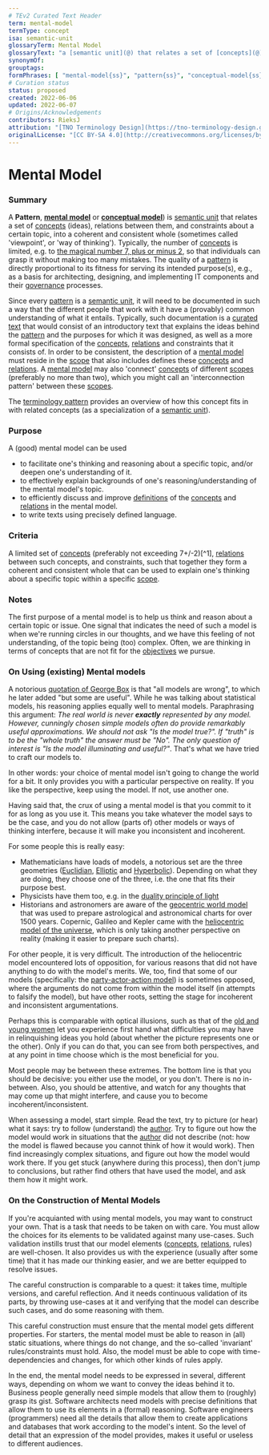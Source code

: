 ```yaml
---
# TEv2 Curated Text Header
term: mental-model
termType: concept
isa: semantic-unit
glossaryTerm: Mental Model
glossaryText: "a [semantic unit](@) that relates a set of [concepts](@) (ideas), [relations](@) between them, and constraints about a certain topic, into a coherent and consistent whole (sometimes called 'viewpoint', or 'way of thinking')."
synonymOf:
grouptags:
formPhrases: [ "mental-model{ss}", "pattern{ss}", "conceptual-model{ss}" ]
# Curation status
status: proposed
created: 2022-06-06
updated: 2022-06-07
# Origins/Acknowledgements
contributors: RieksJ
attribution: "[TNO Terminology Design](https://tno-terminology-design.github.io/tev2-specifications/docs)"
originalLicense: "[CC BY-SA 4.0](http://creativecommons.org/licenses/by-sa/4.0/?ref=chooser-v1)"
---
```


# Mental Model

### Summary

A **Pattern**, **[mental model](https://en.wikipedia.org/wiki/Mental_model)** or **[conceptual model](https://en.wikipedia.org/wiki/Conceptual_model)**) is [semantic unit](@) that relates a set of [concepts](@) (ideas), relations between them, and constraints about a certain topic, into a coherent and consistent whole (sometimes called 'viewpoint', or 'way of thinking'). Typically, the number of [concepts](@) is limited, e.g. to [the magical number 7, plus or minus 2](http://psychclassics.yorku.ca/Miller/), so that individuals can grasp it without making too many mistakes. The quality of a [pattern](@) is directly proportional to its fitness for serving its intended purpose(s), e.g., as a basis for architecting, designing, and implementing IT components and their [governance](@) processes.

Since every [pattern](@) is a [semantic unit](@), it will need to be documented in such a way that the different people that work with it have a (provably) common understanding of what it entails. Typically, such documentation is a [curated text](@) that would consist of an introductory text that explains the ideas behind the [pattern](@) and the purposes for which it was designed, as well as a more formal specification of the [concepts](@), [relations](@) and constraints that it consists of. In order to be consistent, the description of a [mental model](@) must reside in the [scope](@) that also includes defines these [concepts](@) and [relations](@). A [mental model](@) may also 'connect' [concepts](@) of different [scopes](@) (preferably no more than two), which you might call an 'interconnection pattern' between these [scopes](@).

The [terminology pattern](pattern-terminology@) provides an overview of how this concept fits in with related concepts (as a specialization of a [semantic unit](@)).

### Purpose

A (good) mental model can be used

- to facilitate one's thinking and reasoning about a specific topic, and/or deepen one's understanding of it.
- to effectively explain backgrounds of one's reasoning/understanding of the mental model's topic.
- to efficiently discuss and improve [definitions](@) of the [concepts](@) and [relations](@) in the mental model.
- to write texts using precisely defined language.

### Criteria

A limited set of [concepts](@) (preferably not exceeding 7+/-2)[^1], [relations](@) between such concepts, and constraints, such that together they form a coherent and consistent whole that can be used to explain one's thinking about a specific topic within a specific [scope](@).

### Notes

The first purpose of a mental model is to help us think and reason about a certain topic or issue.
One signal that indicates the need of such a model is when we're running circles in our thoughts, and we have this feeling of not understanding, of the topic being (too) complex. Often, we are thinking in terms of concepts that are not fit for the [objectives](@) we pursue.

### On Using (existing) Mental models

A notorious [quotation of George Box](https://en.wikipedia.org/wiki/All_models_are_wrong#Quotations_of_George_Box) is that "all models are wrong", to which he later added "but some are useful". While he was talking about statistical models, his reasoning applies equally well to mental models. Paraphrasing this argument: *The real world is never ***exactly*** represented by any model. However, cunningly chosen simple models often do provide remarkably useful approximations. We should not ask "Is the model true?". If "truth" is to be the "whole truth" the answer must be "No". The only question of interest is "Is the model illuminating and useful?"*. That's what we have tried to craft our models to.

In other words: your choice of mental model isn't going to change the world for a bit. It only provides you with a particular perspective on reality. If you like the perspective, keep using the model. If not, use another one.

Having said that, the crux of using a mental model is that you commit to it for as long as you use it. This means you take whatever the model says to be the case, and you do not allow (parts of) other models or ways of thinking interfere, because it will make you inconsistent and incoherent.

For some people this is really easy:

- Mathematicians have loads of models, a notorious set are the three geometries ([Euclidian](https://en.wikipedia.org/wiki/Euclidean_geometry), [Elliptic](https://en.wikipedia.org/wiki/Non-Euclidean_geometry#Elliptic_geometry) and [Hyperbolic](https://en.wikipedia.org/wiki/Non-Euclidean_geometry#Hyperbolic_geometry)). Depending on what they are doing, they choose one of the three, i.e. the one that fits their purpose best.
- Physicists have them too, e.g. in the [duality principle of light](https://en.wikipedia.org/wiki/Wave%E2%80%93particle_duality)
- Historians and astronomers are aware of the [geocentric world model](https://en.wikipedia.org/wiki/Geocentric_model) that was used to prepare astrological and astronomical charts for over 1500 years. Copernic, Galileo and Kepler came with the [heliocentric model of the universe](https://en.wikipedia.org/wiki/Heliocentrism), which is only taking another perspective on reality (making it easier to prepare such charts).

For other people, it is very difficult. The introduction of the heliocentric model encountered lots of opposition, for various reasons that did not have anything to do with the model's merits. We, too, find that some of our models (specifically: the [party-actor-action model](@)) is sometimes opposed, where the arguments do not come from within the model itself (in attempts to falsify the model), but have other roots, setting the stage for incoherent and inconsistent argumentations.

Perhaps this is comparable with optical illusions, such as that of the [old and young women](https://www.google.com/search?source=univ&tbm=isch&q=optical+illusions+old+young+woman&fir=YIllsD9jihWxTM%252C1sZUL2jWNPvfxM%252C_%253BhsIzlU__RDe_nM%252Cyfw5Hii3UEmJHM%252C_%253Bk64g32oWxpYe8M%252CkqkPUja_z9NllM%252C_%253BFKMuqWLTX2wGtM%252CnTNCHp33apIpSM%252C_%253BEFfy6TSa8qgljM%252CPC_q2aBWJ95QfM%252C_%253BkFbAhDyYIR5MVM%252CWj0wk8hGQLHjWM%252C_%253BAX8XJjwDWQtyUM%252CiGJDEv3hShV9hM%252C_%253BeTsHDY5hHaPs9M%252CGOdBzeJDaJHS-M%252C_%253ByLBf8y95TCv1EM%252C0ZRLesUL5FW6sM%252C_%253Bg99V52yd0J1rOM%252CcYAag1F1qB6TaM%252C_%253BZHfvJXZFxHA4ZM%252CSqZ2N1ZFJLtPbM%252C_%253BXRMAn-j0tsUCvM%252C6vFweEnwB6_V1M%252C_%253BAoZByG4INAwYSM%252Cjhtnii31U6mWzM%252C_%253BCLrz5N2Kp8uAHM%252CmyjTMkeibmtg0M%252C_%253BpWT4mSz6-j-KOM%252CI0eh7eHVJVtHJM%252C_%253BPXcirTX8iQKiJM%252CP20yLZuYAjqV4M%252C_&usg=AI4_-kSPSjX9ixQFqsKa-4GnaDABoPxuKQ&sa=X&ved=2ahUKEwjr1tLOxZH4AhXfwAIHHSnuCXMQjJkEegQIAhAC&biw=1396&bih=665&dpr=1.38) let you experience first hand what difficulties you may have in relinquishing ideas you hold (about whether the picture represents one or the other). Only if you can do that, you can see from both perspectives, and at any point in time choose which is the most beneficial for you.

Most people may be between these extremes. The bottom line is that you should be decisive: you either use the model, or you don't. There is no in-between. Also, you should be attentive, and watch for any thoughts that may come up that might interfere, and cause you to become incoherent/inconsistent.

When assessing a model, start simple. Read the text, try to picture (or hear) what it says: try to follow (understand) the [author](@). Try to figure out how the model would work in situations that the [author](@) did not describe (not: how the model is flawed because you cannot think of how it would work). Then find increasingly complex situations, and figure out how the model would work there. If you get stuck (anywhere during this process), then don't jump to conclusions, but rather find others that have used the model, and ask them how it might work.

### On the Construction of Mental Models

If you're acquianted with using mental models, you may want to construct your own. That is a task that needs to be taken on with care. You must allow the choices for its elements to be validated against many use-cases. Such validation instills trust that our model elements ([concepts](@), [relations](@), rules) are well-chosen. It also provides us with the experience (usually after some time) that it has made our thinking easier, and we are better equipped to resolve issues.

The careful construction is comparable to a quest: it takes time, multiple versions, and careful reflection. And it needs continuous validation of its parts, by throwing use-cases at it and verifying that the model can describe such cases, and do some reasoning with them.

This careful construction must ensure that the mental model gets different properties. For starters, the mental model must be able to reason in (all) static situations, where things do not change, and the so-called 'invariant' rules/constraints must  hold. Also, the model must be able to cope with time-dependencies and changes, for which other kinds of rules apply.

In the end, the mental model needs to be expressed in several, different ways, depending on whom we want to convey the ideas behind it to. Business people generally need simple models that allow them to (roughly) grasp its gist. Software architects need models with precise definitions that allow them to use its elements in a (formal) reasoning. Software engineers (programmers) need all the details that allow them to create applications and databases that work according to the model's intent. So the level of detail that an expression of the model provides, makes it useful or useless to different audiences.
